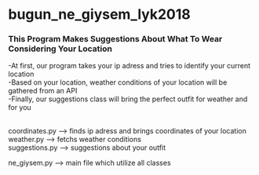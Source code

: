 # bugun_ne_giysem_lyk2018
<h3>This Program Makes Suggestions About What To Wear Considering Your Location</h3>

-At first, our program takes your ip adress and tries to identify your current location
<br>-Based on your location, weather conditions of your location will be gathered from an API
<br>-Finally, our suggestions class will bring the perfect outfit for weather and for you

<br>coordinates.py --> finds ip adress and brings coordinates of your location
<br>weather.py --> fetchs weather conditions
<br>suggestions.py --> suggestions about your outfit

ne_giysem.py --> main file which utilize all classes

